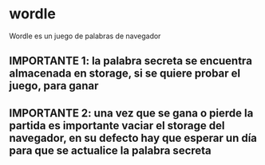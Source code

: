 # wordle
Wordle es un juego de palabras de navegador

## IMPORTANTE 1: la palabra secreta se encuentra almacenada en storage, si se quiere probar el juego, para ganar

## IMPORTANTE 2: una vez que se gana o pierde la partida es importante vaciar el storage del navegador, en su defecto hay que esperar un día para que se actualice la palabra secreta
